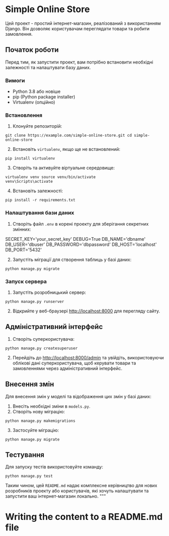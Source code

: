 # Simple Online Store

Цей проект - простий інтернет-магазин, реалізований з використанням Django. Він дозволяє користувачам переглядати товари та робити замовлення.

## Початок роботи

Перед тим, як запустити проект, вам потрібно встановити необхідні залежності та налаштувати базу даних.

### Вимоги

- Python 3.8 або новіше
- pip (Python package installer)
- Virtualenv (опційно)

### Встановлення

1. Клонуйте репозиторій:

```shell
git clone https://example.com/simple-online-store.git cd simple-online-store
```

2. Встановіть `virtualenv`, якщо ще не встановлений:

```shell
pip install virtualenv

```

3. Створіть та активуйте віртуальне середовище:

```shell
virtualenv venv source venv/bin/activate 
venv\Scripts\activate

```

4. Встановіть залежності:

```shell
pip install -r requirements.txt

```

### Налаштування бази даних

1. Створіть файл `.env` в корені проекту для зберігання секретних змінних:

SECRET_KEY='your_secret_key' DEBUG=True DB_NAME='dbname' DB_USER='dbuser' DB_PASSWORD='dbpassword' DB_HOST='localhost' DB_PORT='5432'

2. Запустіть міграції для створення таблиць у базі даних:

```shell
python manage.py migrate
```



### Запуск сервера

1. Запустіть розробницький сервер:

```shell
python manage.py runserver
```


2. Відкрийте у веб-браузері [http://localhost:8000](http://localhost:8000) для перегляду сайту.

## Адміністративний інтерфейс

1. Створіть суперкористувача:

```shell
python manage.py createsuperuser
```


2. Перейдіть до [http://localhost:8000/admin](http://localhost:8000/admin) та увійдіть, використовуючи облікові дані суперкористувача, щоб керувати товари та замовленнями через адміністративний інтерфейс.

## Внесення змін

Для внесення змін у моделі та відображення цих змін у базі даних:

1. Внесіть необхідні зміни в `models.py`.
2. Створіть нову міграцію:

```shell
python manage.py makemigrations
```

3. Застосуйте міграцію:

```shell
python manage.py migrate
```


## Тестування

Для запуску тестів використовуйте команду:


```shell
python manage.py test
```

Таким чином, цей `README.md` надає комплексне керівництво для нових розробників проекту або користувачів, які хочуть налаштувати та запустити ваш інтернет-магазин локально.
"""

# Writing the content to a README.md file




